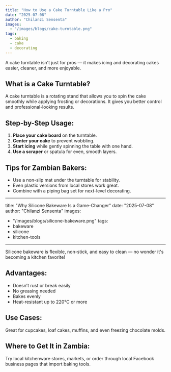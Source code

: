 ```yaml
---
title: "How to Use a Cake Turntable Like a Pro"
date: "2025-07-08"
author: "Chilanzi Sensenta"
images:
  - "/images/blogs/cake-turntable.png"
tags:
  - baking
  - cake
  - decorating
---
```


A cake turntable isn't just for pros — it makes icing and decorating cakes easier, cleaner, and more enjoyable.

## What is a Cake Turntable?
A cake turntable is a rotating stand that allows you to spin the cake smoothly while applying frosting or decorations. It gives you better control and professional-looking results.

## Step-by-Step Usage:
1. **Place your cake board** on the turntable.
2. **Center your cake** to prevent wobbling.
3. **Start icing** while gently spinning the table with one hand.
4. **Use a scraper** or spatula for even, smooth layers.

## Tips for Zambian Bakers:
- Use a non-slip mat under the turntable for stability.
- Even plastic versions from local stores work great.
- Combine with a piping bag set for next-level decorating.

---

title: "Why Silicone Bakeware Is a Game-Changer"
date: "2025-07-08"
author: "Chilanzi Sensenta"
images:
  - "/images/blogs/silicone-bakeware.png"
tags:
  - bakeware
  - silicone
  - kitchen-tools
---

Silicone bakeware is flexible, non-stick, and easy to clean — no wonder it's becoming a kitchen favorite!

## Advantages:
- Doesn’t rust or break easily
- No greasing needed
- Bakes evenly
- Heat-resistant up to 220°C or more

## Use Cases:
Great for cupcakes, loaf cakes, muffins, and even freezing chocolate molds.

## Where to Get It in Zambia:
Try local kitchenware stores, markets, or order through local Facebook business pages that import baking tools.
